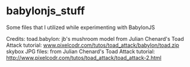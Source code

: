 # babylonjs_stuff
Some files that I utilized while experimenting with BabylonJS

Credits:
  toad.babylon: jb's mushroom model from Julian Chenard's Toad Attack tutorial: www.pixelcodr.com/tutos/toad_attack/babylon/toad.zip
  skybox JPG files: from Julian Chenard's Toad Attack tutorial: http://www.pixelcodr.com/tutos/toad_attack/toad_attack-2.html
